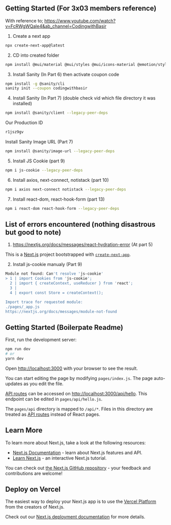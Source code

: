 ## Getting Started (For 3x03 members reference)
With reference to; https://www.youtube.com/watch?v=FcRWgWQale4&ab_channel=CodingwithBasir
1. Create a next app
```bash
npx create-next-app@latest
```
2. CD into created folder
```bash
npm install @mui/material @mui/styles @mui/icons-material @emotion/styled @emotion/server @emotion/react --legacy-peer-deps 
```
3.  Install Sanity (In Part 6) then activate coupon code
```bash
npm install -g @sanity/cli
sanity init --coupon codingwithbasir
```
4.  Install Sanity (In Part 7) (double check vid which file directory it was installed)
```bash
npm install @sanity/client --legacy-peer-deps 
```
Our Production ID
```bash
r1jsz9gv
```
Install Sanity Image URL (Part 7)
```bash
npm install @sanity/image-url --legacy-peer-deps
```
5. Install JS Cookie (part 9)
```bash
npm i js-cookie --legacy-peer-deps
```
6. Install axios, next-connect, notistack (part 10)
```bash
npm i axios next-connect notistack --legacy-peer-deps
```
7. Install react-dom, react-hook-form (part 13)
```bash
npm i react-dom react-hook-form --legacy-peer-deps
```
## List of errors encountered (nothing disastrous but good to note)
1. https://nextjs.org/docs/messages/react-hydration-error (At part 5)

This is a [Next.js](https://nextjs.org/) project bootstrapped with [`create-next-app`](https://github.com/vercel/next.js/tree/canary/packages/create-next-app).

2. Install js-cookie manualy (Part 9)
```bash
Module not found: Can't resolve 'js-cookie'
> 1 | import Cookies from 'js-cookie';
  2 | import { createContext, useReducer } from 'react';
  3 | 
  4 | export const Store = createContext();

Import trace for requested module:
./pages/_app.js
https://nextjs.org/docs/messages/module-not-found
```

## Getting Started (Boilerpate Readme)

First, run the development server:

```bash
npm run dev
# or
yarn dev
```

Open [http://localhost:3000](http://localhost:3000) with your browser to see the result.

You can start editing the page by modifying `pages/index.js`. The page auto-updates as you edit the file.

[API routes](https://nextjs.org/docs/api-routes/introduction) can be accessed on [http://localhost:3000/api/hello](http://localhost:3000/api/hello). This endpoint can be edited in `pages/api/hello.js`.

The `pages/api` directory is mapped to `/api/*`. Files in this directory are treated as [API routes](https://nextjs.org/docs/api-routes/introduction) instead of React pages.

## Learn More

To learn more about Next.js, take a look at the following resources:

- [Next.js Documentation](https://nextjs.org/docs) - learn about Next.js features and API.
- [Learn Next.js](https://nextjs.org/learn) - an interactive Next.js tutorial.

You can check out [the Next.js GitHub repository](https://github.com/vercel/next.js/) - your feedback and contributions are welcome!

## Deploy on Vercel

The easiest way to deploy your Next.js app is to use the [Vercel Platform](https://vercel.com/new?utm_medium=default-template&filter=next.js&utm_source=create-next-app&utm_campaign=create-next-app-readme) from the creators of Next.js.

Check out our [Next.js deployment documentation](https://nextjs.org/docs/deployment) for more details.
